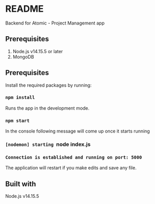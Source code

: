 # README
Backend for Atomic - Project Management app

## Prerequisites
  1. Node.js v14.15.5 or later
  2. MongoDB 
  
## Prerequisites
Install the required packages by running: 
### `npm install`


Runs the app in the development mode.
### `npm start`
In the console following message will come up once it starts running
### `[nodemon] starting `node index.js` `
### `Connection is established and running on port: 5000`

The application will restart if you make edits and save any file.

## Built with
Node.js v14.15.5
